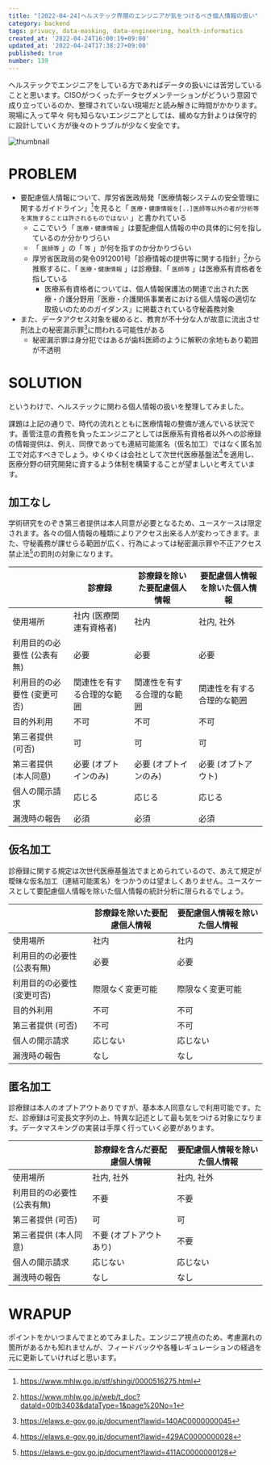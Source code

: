 ```yaml
---
title: "[2022-04-24]ヘルステック界隈のエンジニアが気をつけるべき個人情報の扱い"
category: backend
tags: privacy, data-masking, data-engineering, health-informatics
created_at: '2022-04-24T16:00:19+09:00'
updated_at: '2022-04-24T17:38:27+09:00'
published: true
number: 139
---
```


ヘルステックでエンジニアをしている方であればデータの扱いには苦労していることと思います。CISOがつくったデータセグメンテーションがどういう意図で成り立っているのか、整理されていない現場だと読み解きに時間がかかります。現場に入って早々 何も知らないエンジニアとしては、緩めな方針よりは保守的に設計していく方が後々のトラブルが少なく安全です。

<img alt="thumbnail" src="https://img.esa.io/uploads/production/attachments/16651/2022/04/24/97367/777413cc-31d8-4ca1-bc15-2fc9a6a4a253.jpg">

# PROBLEM
- 要配慮個人情報について、厚労省医政局発「医療情報システムの安全管理に関するガイドライン」[^1]を見ると「 `医療・健康情報を[..]医師等以外の者が分析等を実施することは許されるものではない` 」と書かれている
    - ここでいう「 `医療・健康情報` 」は要配慮個人情報の中の具体的に何を指しているのか分かりづらい
    - 「 `医師等` 」の「 `等` 」が何を指すのか分かりづらい
    - 厚労省医政局の発令0912001号「診療情報の提供等に関する指針」[^2]から推察するに、「 `医療・健康情報` 」は診療録、「 `医師等` 」は医療系有資格者を指している
        - 医療系有資格者については、個人情報保護法の関連で出された医療・介護分野用「医療・介護関係事業者における個人情報の適切な取扱いのためのガイダンス」に掲載されている守秘義務対象
- また、データアクセス対象を緩めると、教育が不十分な人が故意に流出させ刑法上の秘密漏示罪[^3]に問われる可能性がある
    - 秘密漏示罪は身分犯ではあるが歯科医師のように解釈の余地もあり範囲が不透明

[^1]: https://www.mhlw.go.jp/stf/shingi/0000516275.html
[^2]: https://www.mhlw.go.jp/web/t_doc?dataId=00tb3403&dataType=1&page%20No=1
[^3]: https://elaws.e-gov.go.jp/document?lawid=140AC0000000045

# SOLUTION
というわけで、ヘルステックに関わる個人情報の扱いを整理してみました。

課題は上記の通りで、時代の流れとともに医療情報の整備が進んでいる状況です。善管注意の責務を負ったエンジニアとしては医療系有資格者以外への診療録の情報提供は、例え、同僚であっても連結可能匿名（仮名加工）ではなく匿名加工で対応すべきでしょう。ゆくゆくは会社として次世代医療基盤法[^4]を適用し、医療分野の研究開発に資するよう体制を構築することが望ましいと考えています。

[^4]: https://elaws.e-gov.go.jp/document?lawid=429AC0000000028

## 加工なし
学術研究をのぞき第三者提供は本人同意が必要となるため、ユースケースは限定されます。各々の個人情報の種類によりアクセス出来る人が変わってきます。また、守秘義務が課せらる範囲が広く、行為によっては秘密漏示罪や不正アクセス禁止法[^5]の罰則の対象になります。

|  | 診療録 | 診療録を除いた要配慮個人情報 | 要配慮個人情報を除いた個人情報 |
| --- | --- | --- | --- |
| 使用場所 | 社内 (医療関連有資格者) | 社内 | 社内, 社外 |
| 利用目的の必要性 (公表有無) | 必要 | 必要 | 必要 |
| 利用目的の必要性 (変更可否) | 関連性を有する合理的な範囲 | 関連性を有する合理的な範囲 | 関連性を有する合理的な範囲 |
| 目的外利用 | 不可 | 不可 | 不可 |
| 第三者提供 (可否) | 可 | 可 | 可 |
| 第三者提供 (本人同意) | 必要 (オプトインのみ) | 必要 (オプトインのみ) | 必要 (オプトアウト) |
| 個人の開示請求 | 応じる | 応じる | 応じる |
| 漏洩時の報告 | 必須 | 必須 | 必須 |

[^5]: https://elaws.e-gov.go.jp/document?lawid=411AC0000000128

## 仮名加工
診療録に関する規定は次世代医療基盤法でまとめられているので、あえて規定が曖昧な仮名加工（連結可能匿名）をつかうのは望ましくありません。ユースケースとして要配慮個人情報を除いた個人情報の統計分析に限られるでしょう。

|  | 診療録を除いた要配慮個人情報 | 要配慮個人情報を除いた個人情報 |
| --- | --- | --- |
| 使用場所 | 社内 | 社内 |
| 利用目的の必要性 (公表有無) | 必要 | 必要 |
| 利用目的の必要性 (変更可否) | 際限なく変更可能 | 際限なく変更可能 |
| 目的外利用 | 不可 | 不可 |
| 第三者提供 (可否) | 不可 | 不可 |
| 個人の開示請求 | 応じない | 応じない |
| 漏洩時の報告 | なし | なし |

## 匿名加工
診療録は本人のオプトアウトありですが、基本本人同意なしで利用可能です。ただ、診療録は可変長文字列の上、特異な記述として最も気をつける対象になります。データマスキングの実装は手厚く行っていく必要があります。

|  | 診療録を含んだ要配慮個人情報 | 要配慮個人情報を除いた個人情報 |
| --- | --- | --- |
| 使用場所 | 社内, 社外 | 社内, 社外 |
| 利用目的の必要性 (公表有無) | 不要 | 不要 |
| 第三者提供 (可否) | 可 | 可 |
| 第三者提供 (本人同意) | 不要 (オプトアウトあり) | 不要 |
| 個人の開示請求 | 応じない | 応じない |
| 漏洩時の報告 | なし | なし |

# WRAPUP
ポイントをかいつまんでまとめてみました。エンジニア視点のため、考慮漏れの箇所があるかも知れませんが、フィードバックや各種レギュレーションの経過を元に更新していければと思います。
